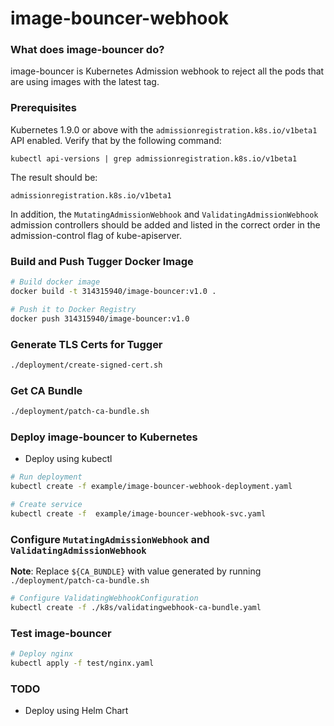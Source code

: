# image-bouncer-webhook

### What does image-bouncer do?
image-bouncer is Kubernetes Admission webhook to reject all the pods that are using images with the latest tag.



### Prerequisites

Kubernetes 1.9.0 or above with the `admissionregistration.k8s.io/v1beta1` API enabled. Verify that by the following command:
```
kubectl api-versions | grep admissionregistration.k8s.io/v1beta1
```
The result should be:
```
admissionregistration.k8s.io/v1beta1
```

In addition, the `MutatingAdmissionWebhook` and `ValidatingAdmissionWebhook` admission controllers should be added and listed in the correct order in the admission-control flag of kube-apiserver.

### Build and Push Tugger Docker Image

```bash
# Build docker image
docker build -t 314315940/image-bouncer:v1.0 .

# Push it to Docker Registry
docker push 314315940/image-bouncer:v1.0
```

### Generate TLS Certs for Tugger

```bash
./deployment/create-signed-cert.sh

```

### Get CA Bundle

```bash
./deployment/patch-ca-bundle.sh
```

### Deploy image-bouncer to Kubernetes

* Deploy using kubectl
```bash
# Run deployment
kubectl create -f example/image-bouncer-webhook-deployment.yaml

# Create service
kubectl create -f  example/image-bouncer-webhook-svc.yaml
```

### Configure `MutatingAdmissionWebhook` and `ValidatingAdmissionWebhook`

**Note**: Replace `${CA_BUNDLE}` with value generated by running `./deployment/patch-ca-bundle.sh`

```bash
# Configure ValidatingWebhookConfiguration
kubectl create -f ./k8s/validatingwebhook-ca-bundle.yaml
```


### Test image-bouncer

```bash
# Deploy nginx 
kubectl apply -f test/nginx.yaml 
```

### TODO
* Deploy using Helm Chart



